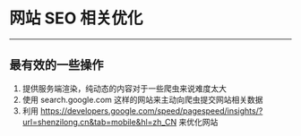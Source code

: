 # 网站 SEO 相关优化

---

## 最有效的一些操作

1. 提供服务端渲染，纯动态的内容对于一些爬虫来说难度太大
2. 使用 search.google.com 这样的网站来主动向爬虫提交网站相关数据
3. 利用 https://developers.google.com/speed/pagespeed/insights/?url=shenzilong.cn&tab=mobile&hl=zh_CN 来优化网站
